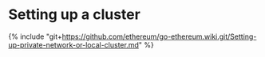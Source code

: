 # Setting up a cluster

{% include "git+https://github.com/ethereum/go-ethereum.wiki.git/Setting-up-private-network-or-local-cluster.md" %}